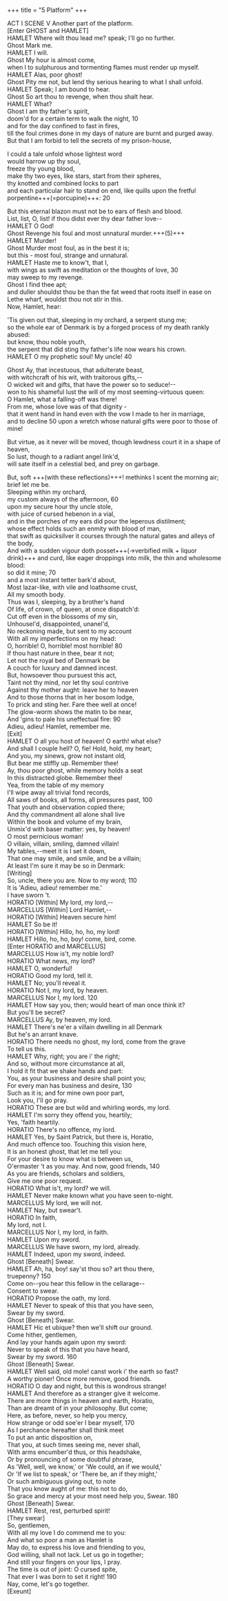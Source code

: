 +++
title = "5 Platform"
+++


ACT I SCENE V 	Another part of the platform.	   
[Enter GHOST and HAMLET]  
HAMLET	Where wilt thou lead me? speak; I'll go no further.  
Ghost	Mark me.  
HAMLET	I will.  
Ghost	My hour is almost come,  
when I to sulphurous and tormenting flames must render up myself.  
HAMLET	Alas, poor ghost!  
Ghost	Pity me not, but lend thy serious hearing to what I shall unfold.  
HAMLET	Speak; I am bound to hear.  
Ghost	So art thou to revenge, when thou shalt hear.  
HAMLET	What?  
Ghost	I am thy father's spirit,  
doom'd for a certain term to walk the night,	10  
and for the day confined to fast in fires,  
till the foul crimes done in my days of nature are burnt and purged away.  
But that I am forbid to tell the secrets of my prison-house,  

I could a tale unfold whose lightest word  
would harrow up thy soul,  
freeze thy young blood,  
make thy two eyes, like stars, start from their spheres,  
thy knotted and combined locks to part  
and each particular hair to stand on end, like quills upon the fretful porpentine+++(=porcupine)+++:	20  

But this eternal blazon must not be to ears of flesh and blood.  
List, list, O, list! if thou didst ever thy dear father love--  
HAMLET	O God!  
Ghost	Revenge his foul and most unnatural murder.+++(5)+++  
HAMLET	Murder!  
Ghost	Murder most foul, as in the best it is;  
but this - most foul, strange and unnatural.  
HAMLET	Haste me to know't, that I,  
with wings as swift as meditation or the thoughts of love,	30  
may sweep to my revenge.  
Ghost	I find thee apt;  
and duller shouldst thou be than the fat weed that roots itself in ease on Lethe wharf, wouldst thou not stir in this.  
Now, Hamlet, hear:  

'Tis given out that, sleeping in my orchard, a serpent stung me;  
so the whole ear of Denmark is by a forged process of my death rankly abused:  
but know, thou noble youth,  
the serpent that did sting thy father's life now wears his crown.  
HAMLET	O my prophetic soul! My uncle!	40  

Ghost	Ay, that incestuous, that adulterate beast,  
with witchcraft of his wit, with traitorous gifts,--  
O wicked wit and gifts, that have the power so to seduce!--  
won to his shameful lust the will of my most seeming-virtuous queen:  
O Hamlet, what a falling-off was there!  
From me, whose love was of that dignity -  
that it went hand in hand even with the vow I made to her in marriage,  
and to decline	50 upon a wretch whose natural gifts were poor to those of mine!  

But virtue, as it never will be moved, though lewdness court it in a shape of heaven,  
So lust, though to a radiant angel link'd,  
will sate itself in a celestial bed, and prey on garbage.  

But, soft +++(with these reflections)+++! methinks I scent the morning air;  
brief let me be.  
Sleeping within my orchard,  
my custom always of the afternoon,	60  
upon my secure hour thy uncle stole,  
with juice of cursed hebenon in a vial,  
and in the porches of my ears did pour the leperous distilment;  
whose effect holds such an enmity with blood of man,  
that swift as quicksilver it courses through the natural gates and alleys of the body,  
And with a sudden vigour doth posset+++(→verbified milk + liquor drink)+++ and curd, like eager droppings into milk, the thin and wholesome blood:  
so did it mine;	70  
and a most instant tetter bark'd about,  
Most lazar-like, with vile and loathsome crust,  
All my smooth body.  
Thus was I, sleeping, by a brother's hand  
Of life, of crown, of queen, at once dispatch'd:  
Cut off even in the blossoms of my sin,  
Unhousel'd, disappointed, unanel'd,  
No reckoning made, but sent to my account  
With all my imperfections on my head:  
O, horrible! O, horrible! most horrible!	80  
If thou hast nature in thee, bear it not;  
Let not the royal bed of Denmark be  
A couch for luxury and damned incest.  
But, howsoever thou pursuest this act,  
Taint not thy mind, nor let thy soul contrive  
Against thy mother aught: leave her to heaven  
And to those thorns that in her bosom lodge,  
To prick and sting her. Fare thee well at once!  
The glow-worm shows the matin to be near,  
And 'gins to pale his uneffectual fire:	90  
Adieu, adieu! Hamlet, remember me.  
[Exit]  
HAMLET	O all you host of heaven! O earth! what else?  
And shall I couple hell? O, fie! Hold, hold, my heart;  
And you, my sinews, grow not instant old,  
But bear me stiffly up. Remember thee!  
Ay, thou poor ghost, while memory holds a seat  
In this distracted globe. Remember thee!  
Yea, from the table of my memory  
I'll wipe away all trivial fond records,  
All saws of books, all forms, all pressures past,	100  
That youth and observation copied there;  
And thy commandment all alone shall live  
Within the book and volume of my brain,  
Unmix'd with baser matter: yes, by heaven!  
O most pernicious woman!  
O villain, villain, smiling, damned villain!  
My tables,--meet it is I set it down,  
That one may smile, and smile, and be a villain;  
At least I'm sure it may be so in Denmark:  
[Writing]  
So, uncle, there you are. Now to my word;	110  
It is 'Adieu, adieu! remember me.'  
I have sworn 't.  
HORATIO	[Within] My lord, my lord,--  
MARCELLUS	[Within] Lord Hamlet,--  
HORATIO	[Within] Heaven secure him!  
HAMLET	So be it!  
HORATIO	[Within] Hillo, ho, ho, my lord!  
HAMLET	Hillo, ho, ho, boy! come, bird, come.  
[Enter HORATIO and MARCELLUS]  
MARCELLUS	How is't, my noble lord?  
HORATIO	What news, my lord?  
HAMLET	O, wonderful!  
HORATIO	Good my lord, tell it.  
HAMLET	No; you'll reveal it.  
HORATIO	Not I, my lord, by heaven.  
MARCELLUS	Nor I, my lord.	120  
HAMLET	How say you, then; would heart of man once think it?  
But you'll be secret?  
MARCELLUS	Ay, by heaven, my lord.  
HAMLET	There's ne'er a villain dwelling in all Denmark  
But he's an arrant knave.  
HORATIO	There needs no ghost, my lord, come from the grave  
To tell us this.  
HAMLET	Why, right; you are i' the right;  
And so, without more circumstance at all,  
I hold it fit that we shake hands and part:  
You, as your business and desire shall point you;  
For every man has business and desire,	130  
Such as it is; and for mine own poor part,  
Look you, I'll go pray.  
HORATIO	These are but wild and whirling words, my lord.  
HAMLET	I'm sorry they offend you, heartily;  
Yes, 'faith heartily.  
HORATIO	There's no offence, my lord.  
HAMLET	Yes, by Saint Patrick, but there is, Horatio,  
And much offence too. Touching this vision here,  
It is an honest ghost, that let me tell you:  
For your desire to know what is between us,  
O'ermaster 't as you may. And now, good friends,	140  
As you are friends, scholars and soldiers,  
Give me one poor request.  
HORATIO	What is't, my lord? we will.  
HAMLET	Never make known what you have seen to-night.  
MARCELLUS	My lord, we will not.  
HAMLET	Nay, but swear't.  
HORATIO	In faith,  
My lord, not I.  
MARCELLUS	Nor I, my lord, in faith.  
HAMLET	Upon my sword.  
MARCELLUS	We have sworn, my lord, already.  
HAMLET	Indeed, upon my sword, indeed.  
Ghost	[Beneath] Swear.  
HAMLET	Ah, ha, boy! say'st thou so? art thou there,  
truepenny?	150  
Come on--you hear this fellow in the cellarage--  
Consent to swear.  
HORATIO	Propose the oath, my lord.  
HAMLET	Never to speak of this that you have seen,  
Swear by my sword.  
Ghost	[Beneath] Swear.  
HAMLET	Hic et ubique? then we'll shift our ground.  
Come hither, gentlemen,  
And lay your hands again upon my sword:  
Never to speak of this that you have heard,  
Swear by my sword.	160  
Ghost	[Beneath] Swear.  
HAMLET	Well said, old mole! canst work i' the earth so fast?  
A worthy pioner! Once more remove, good friends.  
HORATIO	O day and night, but this is wondrous strange!  
HAMLET	And therefore as a stranger give it welcome.  
There are more things in heaven and earth, Horatio,  
Than are dreamt of in your philosophy. But come;  
Here, as before, never, so help you mercy,  
How strange or odd soe'er I bear myself,	170  
As I perchance hereafter shall think meet  
To put an antic disposition on,  
That you, at such times seeing me, never shall,  
With arms encumber'd thus, or this headshake,  
Or by pronouncing of some doubtful phrase,  
As 'Well, well, we know,' or 'We could, an if we would,'  
Or 'If we list to speak,' or 'There be, an if they might,'  
Or such ambiguous giving out, to note  
That you know aught of me: this not to do,  
So grace and mercy at your most need help you, Swear.	180  
Ghost	[Beneath] Swear.  
HAMLET	Rest, rest, perturbed spirit!  
[They swear]  
So, gentlemen,  
With all my love I do commend me to you:  
And what so poor a man as Hamlet is  
May do, to express his love and friending to you,  
God willing, shall not lack. Let us go in together;  
And still your fingers on your lips, I pray.  
The time is out of joint: O cursed spite,  
That ever I was born to set it right!	190  
Nay, come, let's go together.  
[Exeunt]  